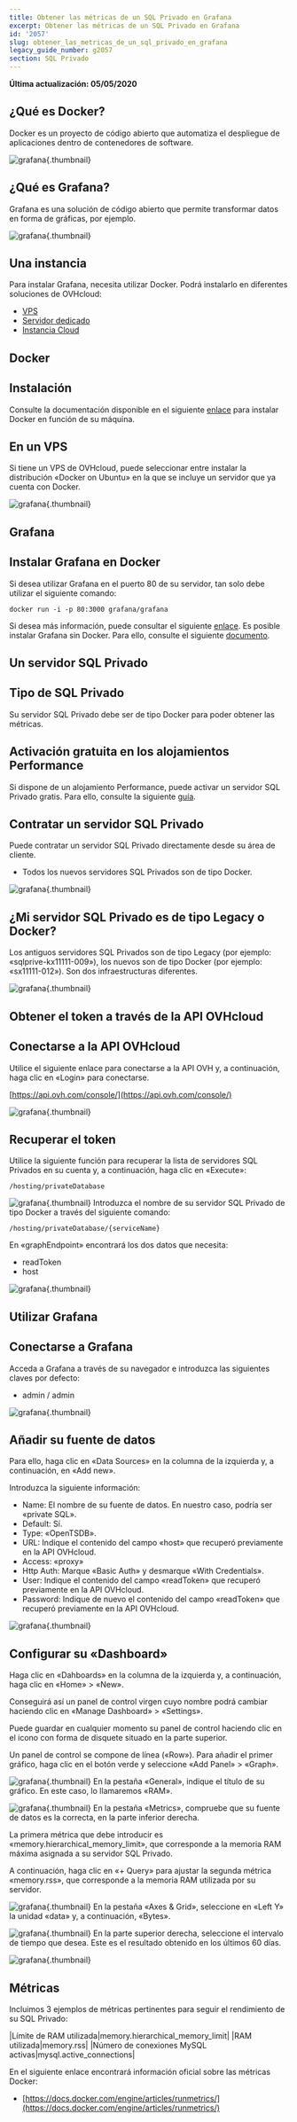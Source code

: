 ```yaml
---
title: Obtener las métricas de un SQL Privado en Grafana
excerpt: Obtener las métricas de un SQL Privado en Grafana
id: '2057'
slug: obtener_las_metricas_de_un_sql_privado_en_grafana
legacy_guide_number: g2057
section: SQL Privado
---
```


**Última actualización: 05/05/2020**

## 

## ¿Qué es Docker?
Docker es un proyecto de código abierto que automatiza el despliegue de aplicaciones dentro de contenedores de software.

![grafana](images/img_3657.jpg){.thumbnail}

## ¿Qué es Grafana?
Grafana es una solución de código abierto que permite transformar datos en forma de gráficas, por ejemplo.

![grafana](images/img_3658.jpg){.thumbnail}


## Una instancia
Para instalar Grafana, necesita utilizar Docker. Podrá instalarlo en diferentes soluciones de OVHcloud: 


- [VPS](https://www.ovhcloud.com/es/vps/)
- [Servidor dedicado](https://www.ovhcloud.com/es/bare-metal/)
- [Instancia Cloud](https://www.ovhcloud.com/es/public-cloud/)




## Docker

## Instalación
Consulte la documentación disponible en el siguiente [enlace](https://docs.docker.com/engine/installation/) para instalar Docker en función de su máquina.

## En un VPS
Si tiene un VPS de OVHcloud, puede seleccionar entre instalar la distribución «Docker on Ubuntu» en la que se incluye un servidor que ya cuenta con Docker.

![grafana](images/img_3659.jpg){.thumbnail}


## Grafana

## Instalar Grafana en Docker
Si desea utilizar Grafana en el puerto 80 de su servidor, tan solo debe utilizar el siguiente comando: 


```
docker run -i -p 80:3000 grafana/grafana
```


Si desea más información, puede consultar el siguiente [enlace](http://docs.grafana.org/installation/docker/).
Es posible instalar Grafana sin Docker. Para ello, consulte el siguiente [documento](http://docs.grafana.org/installation/).


## Un servidor SQL Privado

## Tipo de SQL Privado
Su servidor SQL Privado debe ser de tipo Docker para poder obtener las métricas.

## Activación gratuita en los alojamientos Performance
Si dispone de un alojamiento Performance, puede activar un servidor SQL Privado gratis. Para ello, consulte la siguiente [guía](https://docs.ovh.com/es/hosting/todo_sobre_el_sql_privado/).

## Contratar un servidor SQL Privado
Puede contratar un servidor SQL Privado directamente desde su área de cliente. 


- Todos los nuevos servidores SQL Privados son de tipo Docker.



![grafana](images/img_3660.jpg){.thumbnail}

## ¿Mi servidor SQL Privado es de tipo Legacy o Docker?
Los antiguos servidores SQL Privados son de tipo Legacy (por ejemplo: «sqlprive-kx11111-009»), los nuevos son de tipo Docker (por ejemplo: «sx11111-012»).
Son dos infraestructuras diferentes.

![grafana](images/img_3661.jpg){.thumbnail}


## Obtener el token a través de la API OVHcloud

## Conectarse a la API OVHcloud
Utilice el siguiente enlace para conectarse a la API OVH y, a continuación, haga clic en «Login» para conectarse. 

[https://api.ovh.com/console/](https://api.ovh.com/console/)

![grafana](images/img_3662.jpg){.thumbnail}

## Recuperar el token
Utilice la siguiente función para recuperar la lista de servidores SQL Privados en su cuenta y, a continuación, haga clic en «Execute»: 


```
/hosting/privateDatabase
```



![grafana](images/img_3663.jpg){.thumbnail}
Introduzca el nombre de su servidor SQL Privado de tipo Docker a través del siguiente comando: 


```
/hosting/privateDatabase/{serviceName}
```


En «graphEndpoint» encontrará los dos datos que necesita: 


- readToken
- host



![grafana](images/img_3664.jpg){.thumbnail}


## Utilizar Grafana

## Conectarse a Grafana
Acceda a Grafana a través de su navegador e introduzca las siguientes claves por defecto: 


- admin / admin



![grafana](images/img_3665.jpg){.thumbnail}

## Añadir su fuente de datos
Para ello, haga clic en «Data Sources» en la columna de la izquierda y, a continuación, en «Add new».

Introduzca la siguiente información: 


- Name: El nombre de su fuente de datos. En nuestro caso, podría ser «private SQL».
- Default: Sí. 
- Type: «OpenTSDB». 
- URL: Indique el contenido del campo «host» que recuperó previamente en la API OVHcloud. 
- Access: «proxy»
- Http Auth: Marque «Basic Auth» y desmarque «With Credentials». 
- User: Indique el contenido del campo «readToken» que recuperó previamente en la API OVHcloud. 
- Password: Indique de nuevo el contenido del campo «readToken» que recuperó previamente en la API OVHcloud.



![grafana](images/img_3666.jpg){.thumbnail}

## Configurar su «Dashboard»
Haga clic en «Dahboards» en la columna de la izquierda y, a continuación, haga clic en «Home» > «New».

Conseguirá así un panel de control virgen cuyo nombre podrá cambiar haciendo clic en «Manage Dashboard» > «Settings».

Puede guardar en cualquier momento su panel de control haciendo clic en el icono con forma de disquete situado en la parte superior. 

Un panel de control se compone de línea («Row»). Para añadir el primer gráfico, haga clic en el botón verde y seleccione «Add Panel» > «Graph».

![grafana](images/img_3667.jpg){.thumbnail}
En la pestaña «General», indique el título de su gráfico. En este caso, lo llamaremos «RAM».

![grafana](images/img_3668.jpg){.thumbnail}
En la pestaña «Metrics», compruebe que su fuente de datos es la correcta, en la parte inferior derecha. 

La primera métrica que debe introducir es «memory.hierarchical_memory_limit», que corresponde a la memoria RAM máxima asignada a su servidor SQL Privado. 

A continuación, haga clic en «+ Query» para ajustar la segunda métrica «memory.rss», que corresponde a la memoria RAM utilizada por su servidor.

![grafana](images/img_3669.jpg){.thumbnail}
En la pestaña «Axes & Grid», seleccione en «Left Y» la unidad «data» y, a continuación, «Bytes».

![grafana](images/img_3670.jpg){.thumbnail}
En la parte superior derecha, seleccione el intervalo de tiempo que desea. Este es el resultado obtenido en los últimos 60 días.

![grafana](images/img_3671.jpg){.thumbnail}


## Métricas
Incluimos 3 ejemplos de métricas pertinentes para seguir el rendimiento de su SQL Privado: 

|Límite de RAM utilizada|memory.hierarchical_memory_limit|
|RAM utilizada|memory.rss|
|Número de conexiones MySQL activas|mysql.active_connections|


En el siguiente enlace encontrará información oficial sobre las métricas Docker: 


- [https://docs.docker.com/engine/articles/runmetrics/](https://docs.docker.com/engine/articles/runmetrics/)



